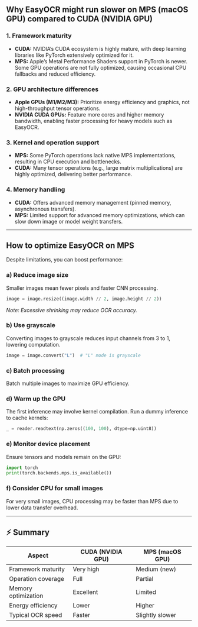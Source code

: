## Why EasyOCR might run slower on MPS (macOS GPU) compared to CUDA (NVIDIA GPU)

### 1. Framework maturity

- **CUDA:** NVIDIA’s CUDA ecosystem is highly mature, with deep learning libraries like PyTorch extensively optimized for it.
- **MPS:** Apple’s Metal Performance Shaders support in PyTorch is newer. Some GPU operations are not fully optimized, causing occasional CPU fallbacks and reduced efficiency.

### 2. GPU architecture differences

- **Apple GPUs (M1/M2/M3):** Prioritize energy efficiency and graphics, not high-throughput tensor operations.
- **NVIDIA CUDA GPUs:** Feature more cores and higher memory bandwidth, enabling faster processing for heavy models such as EasyOCR.

### 3. Kernel and operation support

- **MPS:** Some PyTorch operations lack native MPS implementations, resulting in CPU execution and bottlenecks.
- **CUDA:** Many tensor operations (e.g., large matrix multiplications) are highly optimized, delivering better performance.

### 4. Memory handling

- **CUDA:** Offers advanced memory management (pinned memory, asynchronous transfers).
- **MPS:** Limited support for advanced memory optimizations, which can slow down image or model weight transfers.

---

## How to optimize EasyOCR on MPS

Despite limitations, you can boost performance:

### a) Reduce image size

Smaller images mean fewer pixels and faster CNN processing.

```python
image = image.resize((image.width // 2, image.height // 2))
```
*Note: Excessive shrinking may reduce OCR accuracy.*

### b) Use grayscale

Converting images to grayscale reduces input channels from 3 to 1, lowering computation.

```python
image = image.convert("L")  # "L" mode is grayscale
```

### c) Batch processing

Batch multiple images to maximize GPU efficiency.

### d) Warm up the GPU

The first inference may involve kernel compilation. Run a dummy inference to cache kernels:

```python
_ = reader.readtext(np.zeros((100, 100), dtype=np.uint8))
```

### e) Monitor device placement

Ensure tensors and models remain on the GPU:

```python
import torch
print(torch.backends.mps.is_available())
```

### f) Consider CPU for small images

For very small images, CPU processing may be faster than MPS due to lower data transfer overhead.

---

## ⚡ Summary

| Aspect                | CUDA (NVIDIA GPU) | MPS (macOS GPU)   |
|-----------------------|-------------------|-------------------|
| Framework maturity    | Very high         | Medium (new)      |
| Operation coverage    | Full              | Partial           |
| Memory optimization   | Excellent         | Limited           |
| Energy efficiency     | Lower             | Higher            |
| Typical OCR speed     | Faster            | Slightly slower   |